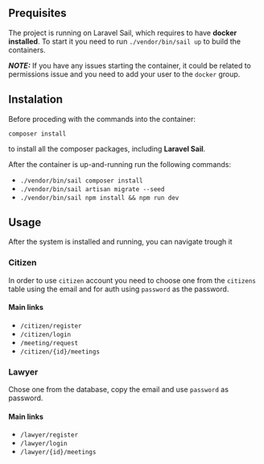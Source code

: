 ## Prequisites

The project is running on Laravel Sail, which requires to have **docker installed**. To start it you need to run `./vendor/bin/sail up` to build the containers.

**_NOTE:_** If you have any issues starting the container, it could be related to permissions issue and you need to add your user to the `docker` group.

## Instalation
Before proceding with the commands into the container:

`composer install`

to install all the composer packages, including **Laravel Sail**.

After the container is up-and-running run the following commands:

- `./vendor/bin/sail composer install`
- `./vendor/bin/sail artisan migrate --seed`
- `./vendor/bin/sail npm install && npm run dev`

## Usage

After the system is installed and running, you can navigate trough it

### Citizen

In order to use `citizen` account you need to choose one from the `citizens` table using the email and for auth using `password` as the password.

#### Main links

- `/citizen/register`
- `/citizen/login`
- `/meeting/request`
- `/citizen/{id}/meetings`

### Lawyer
Chose one from the database, copy the email and use `password` as password.
#### Main links

- `/lawyer/register`
- `/lawyer/login`
- `/lawyer/{id}/meetings`
